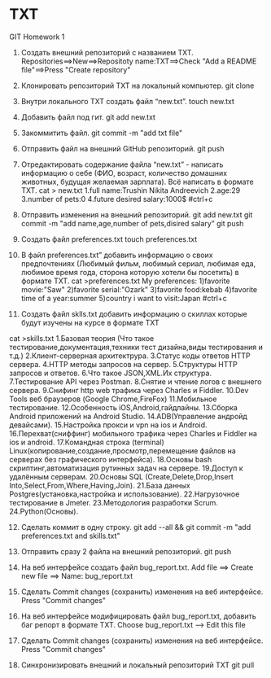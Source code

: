 # TXT
GIT Homework 1

 1. Создать внешний репозиторий c названием TXT.
Repositories==>New==>Repositoty name:TXT==>Check "Add a README file"==>Press "Create repository"

 2. Клонировать репозиторий TXT на локальный компьютер.
git clone <HTTPS repository>

 3. Внутри локального TXT создать файл “new.txt”.
touch new.txt

 4. Добавить файл под гит.
git add new.txt

 5. Закоммитить файл.
git commit -m "add txt file"

 6. Отправить файл на внешний GitHub репозиторий.
git push

 7. Отредактировать содержание файла “new.txt” - написать информацию о себе (ФИО, возраст, количество домашних животных, будущая желаемая зарплата). Всё написать в формате TXT.
cat > new.txt
1.full name:Trushin Nikita Andreevich
2.age:29
3.number of pets:0
4.future desired salary:1000$
#ctrl+c

 8. Отправить изменения на внешний репозиторий.
git add new.txt
git commit -m "add name,age,number of pets,disired salary"
git push

 9. Создать файл preferences.txt
touch preferences.txt

 10. В файл preferences.txt” добавить информацию о своих предпочтениях (Любимый фильм, любимый сериал, любимая еда, любимое время года, сторона которую хотели бы посетить) в формате TXT.
cat >preferences.txt
My preferences:
1)favorite movie:"Saw"
2)favorite serial:"Ozark"
3)favorite food:kebab
4)favorite time of a year:summer
5)country i want to visit:Japan
#ctrl+c

 11. Создать файл sklls.txt добавить информацию о скиллах которые будут изучены на курсе в формате TXT

cat >skills.txt
1.Базовая теория (Что такое тестирование,документация,техники тест дизайна,виды тестирования и т.д.)
2.Клиент-серверная архитектрура.
3.Статус коды ответов HTTP сервера.
4.HTTP методы запросов на сервер.
5.Структуры HTTP запросов и ответов.
6.Что такое JSON,XML.Их структура.
7.Тестирование API через Postman.
8.Снятие и чтение логов с внешнего сервера.
9.Снифинг http web трафика через Charles и Fiddler.
10.Dev Tools веб браузеров (Google Chrome,FireFox)
11.Мобильное тестирование.
12.Особенность iOS,Android,гайдлайны.
13.Сборка Android приложений на Android Studio.
14.ADB(Управление андройд девайсами).
15.Настройка прокси и vpn на ios и Android.
16.Перехват(сниффинг) мобильного трафика через Charles и Fiddler на ios и android.
17.Командная строка (terminal) Linux(копирование,создание,просмотр,перемещение файлов на серверах без графического интерфейса).
18.Основы bash скриптинг,автоматизация рутинных задач на сервере.
19.Доступ к удалённым серверам.
20.Основы SQL (Create,Delete,Drop,Insert Into,Select,From,Where,Having,Join).
21.База данных Postgres(установка,настройка и использование).
22.Нагрузочное тестирование в Jmeter.
23.Методология разработки Scrum.
24.Python(Основы).


 12. Сделать коммит в одну строку.
git add --all && git commit -m "add preferences.txt and skills.txt"

 13. Отправить сразу 2 файла на внешний репозиторий.
git push

 14. На веб интерфейсе создать файл bug_report.txt.
Add file ==> Create new file ==> Name: bug_report.txt

 15. Сделать Commit changes (сохранить) изменения на веб интерфейсе.
 Press "Commit changes"

 16. На веб интерфейсе модифицировать файл bug_report.txt, добавить баг репорт в формате TXT.
Choose bug_report.txt --> Edit this file

 17. Сделать Commit changes (сохранить) изменения на веб интерфейсе.
Press "Commit changes"

 18. Синхронизировать внешний и локальный репозиторий TXT
git pull
